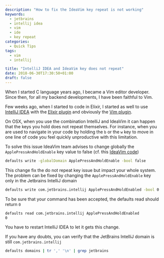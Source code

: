 ```yaml
---
description: "How to fix the IdeaVim key repeat is not working"
keywords:
  - jetbrains
  - intellij idea
  - vim
  - ide
  - key repeat
categories:
  - Quick Tips
tags:
  - vim
  - intellij

title: "IntelliJ IDEA and IdeaVim key does not repeat"
date: 2018-06-30T17:30:50+01:00
draft: false
---
```


When I started C language years ago, I became a Vim editor developer. Since then, for all my backend developments, I have been faithful to Vim.  

Few weeks ago, when I started to code in Elixir, I started as well to use [IntelliJ IDEA](https://www.jetbrains.com/idea/) with the [Elixir plugin](https://github.com/KronicDeth/intellij-elixir) and obviously the [Vim plugin](https://github.com/JetBrains/ideavim).  

On OSX, when you use the combination IntelliJ and IdeaVim it can happen that the keys you hold does not repeat themselves. For instance, when you are used to navigate in your code by holding the `b` or the `w` key to move in one line of code you feel quickly unproductive with this limitation.

To solve this issue IdeaVim team advises to change globally the `ApplePressAndHoldEnable` key value to false (cf. this [IdeaVim code](https://github.com/JetBrains/ideavim/blob/master/src/com/maddyhome/idea/vim/helper/MacKeyRepeat.java#L33))

```bash
defaults write -globalDomain ApplePressAndHoldEnable -bool false
```

This change fix the do not repeat key issue but impact your whole system. The problem can be fixed by changing the `ApplePressAndHoldEnable` key only in the Jetbrains IntelliJ domain

```bash
defaults write com.jetbrains.intellij ApplePressAndHoldEnabled -bool 0
```

To be sure that your command has been accepted, the defaults read should return `0`

```bash
defaults read com.jetbrains.intellij ApplePressAndHoldEnabled
0
```

You have to restart IntelliJ IDEA to let it gets this change.

If you have any doubts, you can verify that the JetBrains IntelliJ domain is still `com.jetbrains.intellij` 

```bash
defaults domains | tr ',' '\n' | grep jetbrains
```

